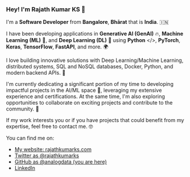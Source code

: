 
### Hey! I'm Rajath Kumar KS 👋

I'm a **Software Developer** from **Bangalore**, **Bhārat** that is **India**. 🇮🇳

I have been developing applications in **Generative AI (GenAI)** 🔥, **Machine Learning (ML)** 🧠, and **Deep Learning (DL)** 🧮 using **Python** </>, **PyTorch**, **Keras**, **TensorFlow**, **FastAPI**, and more. 🌍

I love building innovative solutions with Deep Learning/Machine Learning, distributed systems, SQL and NoSQL databases, Docker, Python, and modern backend APIs. 🤖

I'm currently dedicating a significant portion of my time to developing impactful projects in the AI/ML space 🚀, leveraging my extensive experience and certifications. At the same time, I'm also exploring opportunities to collaborate on exciting projects and contribute to the community. 🌟

If my work interests you or if you have projects that could benefit from my expertise, feel free to contact me. 🤓

You can find me on:

* [My website: rajathkumarks.com](https://rajathkumarks.com/)
* [Twitter as @rajathkumarks](https://twitter.com/rajathkumarks)
* [GitHub as @analogdata (you are here)](https://github.com/analogdata)
* [LinkedIn](https://linkedin.com/in/rajathkumarks)
